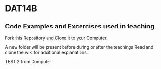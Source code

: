 <h1>DAT14B</h1>
<h2>Code Examples and Excercises used in teaching.</h2>
<p>Fork this Repository and Clone it to your Computer.</p>
<p>A new folder will be present before during or after the teachings
Read and clone the wiki for additional explanations.</p>

<p>TEST 2 from Computer</p>